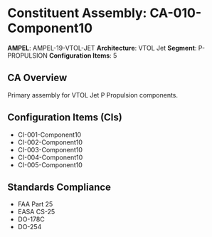 # Constituent Assembly: CA-010-Component10

**AMPEL**: AMPEL-19-VTOL-JET
**Architecture**: VTOL Jet
**Segment**: P-PROPULSION
**Configuration Items**: 5

## CA Overview
Primary assembly for VTOL Jet P Propulsion components.

## Configuration Items (CIs)
- CI-001-Component10
- CI-002-Component10
- CI-003-Component10
- CI-004-Component10
- CI-005-Component10

## Standards Compliance
- FAA Part 25
- EASA CS-25
- DO-178C
- DO-254
